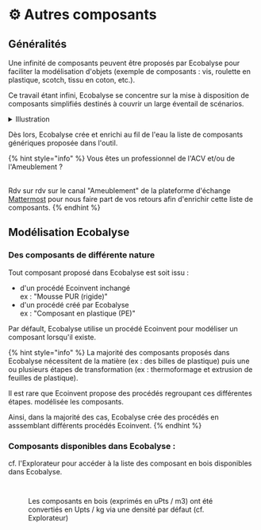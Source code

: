# ⚙️ Autres composants

## Généralités

Une infinité de composants peuvent être proposés par Ecobalyse pour faciliter la modélisation d'objets (exemple de composants : vis, roulette en plastique, scotch, tissu en coton, etc.).&#x20;

Ce travail étant infini, Ecobalyse se concentre sur la mise à disposition de composants simplifiés destinés à couvrir un large éventail de scénarios.&#x20;

<details>

<summary>Illustration</summary>

De nombreux objets sont constitués de polyethylene (plastique) tels que des sacs de congélation, des jouets pour enfants tels que les LEGO, des tuyaux d'arrosage, de la vaisselle réutilisable, etc.&#x20;

Pour modéliser ces composants constitués de polyethylene, Ecobalyse a créé un composant générique ayant les caractéristiques suivantes :&#x20;

* Nom = Composant plastique (PE) :flag\_fr: / Plastic frame (PE) :flag\_gb:
* Détails =&#x20;
  * Production de 1,06 kg de billes de plastique (PE) \
    (_procédé Ecoinvent = market for polyethylene, high density, granulate, GLO_)\
    \+
  * Thermorformage et Extrusion de 1kg de feuilles de plastique \
    (_procédé Ecoinvent = market for extrusion of plastic sheets and thermoforming, inline, GLO_)

</details>

Dès lors, Ecobalyse crée et enrichi au fil de l'eau la liste de composants génériques proposée dans l'outil.&#x20;

{% hint style="info" %}
Vous êtes un professionnel de l'ACV et/ou de l'Ameublement ?&#x20;

\
Rdv sur rdv sur le canal "Ameublement" de la plateforme d'échange [Mattermost](https://fabrique-numerique.gitbook.io/ecobalyse/communaute) pour nous faire part de vos retours afin d'enrichir cette liste de composants.
{% endhint %}

## Modélisation Ecobalyse

### Des composants de différente nature

Tout composant proposé dans Ecobalyse est soit issu :

* d'un procédé Ecoinvent inchangé\
  ex : "Mousse PUR (rigide)"
* d'un procédé créé par Ecobalyse\
  ex : "Composant en plastique (PE)"

Par défault, Ecobalyse utilise un procédé Ecoinvent pour modéliser un composant lorsqu'il existe. &#x20;

{% hint style="info" %}
La majorité des composants proposés dans Ecobalyse nécessitent de la matière (ex : des billes de plastique) puis une ou plusieurs étapes de transformation (ex : thermoformage et extrusion de feuilles de plastique).&#x20;

Il est rare que Ecoinvent propose des procédés regroupant ces différentes étapes. modélisée les composants.

Ainsi, dans la majorité des cas, Ecobalyse crée des procédés en asssemblant différents procédés Ecoinvent.&#x20;
{% endhint %}

### Composants disponibles dans Ecobalyse :&#x20;

cf. l'Explorateur pour accéder à la liste des composant en bois disponibles dans Ecobalyse.&#x20;

<figure><img src="../../.gitbook/assets/Coût environnemental des composants autres que ceux en bois (uPts _ kg).png" alt=""><figcaption></figcaption></figure>

<figure><img src="../../.gitbook/assets/Coût environnemental de tous les composants (uPts _ kg) (1).png" alt=""><figcaption><p>Les composants en bois (exprimés en uPts / m3) ont été convertiés en Upts / kg via une densité par défaut (cf. Explorateur)</p></figcaption></figure>
